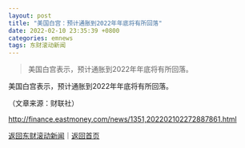```yaml
---
layout: post
title: "美国白宫：预计通胀到2022年年底将有所回落"
date: 2022-02-10 23:35:39 +0800
categories: emnews
tags: 东财滚动新闻
---
```

> 美国白宫表示，预计通胀到2022年年底将有所回落。

<p>美国白宫表示，预计通胀到2022年年底将有所回落。</p><p class="em_media">（文章来源：财联社）</p>

<http://finance.eastmoney.com/news/1351,202202102272887861.html>

[返回东财滚动新闻](//finews.withounder.com/emnews/)｜[返回首页](//finews.withounder.com/)